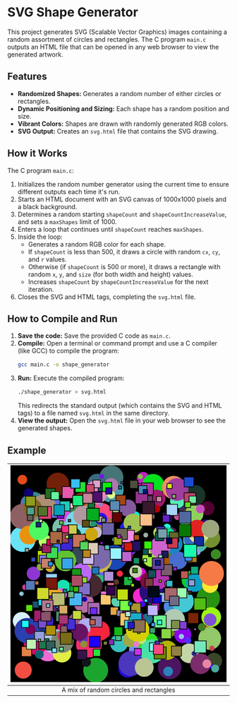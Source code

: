 # SVG Shape Generator

This project generates SVG (Scalable Vector Graphics) images containing a random assortment of circles and rectangles. The C program `main.c` outputs an HTML file that can be opened in any web browser to view the generated artwork.

## Features

* **Randomized Shapes:** Generates a random number of either circles or rectangles.
* **Dynamic Positioning and Sizing:** Each shape has a random position and size.
* **Vibrant Colors:** Shapes are drawn with randomly generated RGB colors.
* **SVG Output:** Creates an `svg.html` file that contains the SVG drawing.

## How it Works

The C program `main.c`:

1.  Initializes the random number generator using the current time to ensure different outputs each time it's run.
2.  Starts an HTML document with an SVG canvas of 1000x1000 pixels and a black background.
3.  Determines a random starting `shapeCount` and `shapeCountIncreaseValue`, and sets a `maxShapes` limit of 1000.
4.  Enters a loop that continues until `shapeCount` reaches `maxShapes`.
5.  Inside the loop:
    * Generates a random RGB color for each shape.
    * If `shapeCount` is less than 500, it draws a circle with random `cx`, `cy`, and `r` values.
    * Otherwise (if `shapeCount` is 500 or more), it draws a rectangle with random `x`, `y`, and `size` (for both width and height) values.
    * Increases `shapeCount` by `shapeCountIncreaseValue` for the next iteration.
6.  Closes the SVG and HTML tags, completing the `svg.html` file.

## How to Compile and Run

1.  **Save the code:** Save the provided C code as `main.c`.
2.  **Compile:** Open a terminal or command prompt and use a C compiler (like GCC) to compile the program:
    ```bash
    gcc main.c -o shape_generator
    ```
3.  **Run:** Execute the compiled program:
    ```bash
    ./shape_generator > svg.html
    ```
    This redirects the standard output (which contains the SVG and HTML tags) to a file named `svg.html` in the same directory.
4.  **View the output:** Open the `svg.html` file in your web browser to see the generated shapes.

## Example

| ![Example Output](generated_image.png) |
| :--------------------------------------: |
|         A mix of random circles and rectangles          |